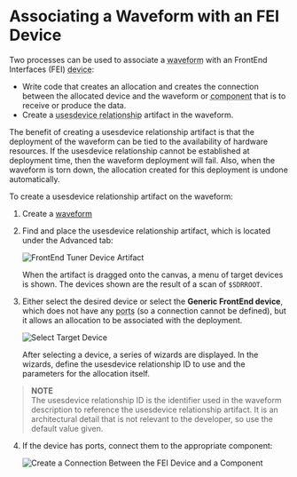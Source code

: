 # Associating a Waveform with an FEI Device

Two processes can be used to associate a <abbr title="See Glossary.">waveform</abbr> with an FrontEnd Interfaces (FEI) <abbr title="See Glossary.">device</abbr>:

  - Write code that creates an allocation and creates the connection between the allocated device and the waveform or <abbr title="See Glossary.">component</abbr> that is to receive or produce the data.
  - Create a <abbr title="See Glossary.">usesdevice relationship</abbr> artifact in the waveform.

The benefit of creating a usesdevice relationship artifact is that the deployment of the waveform can be tied to the availability of hardware resources. If the usesdevice relationship cannot be established at deployment time, then the waveform deployment will fail. Also, when the waveform is torn down, the allocation created for this deployment is undone automatically.

To create a usesdevice relationship artifact on the waveform:

1.  Create a [waveform](../Waveforms/_index.html)

2.  Find and place the usesdevice relationship artifact, which is located under the Advanced tab:

    ![FrontEnd Tuner Device Artifact](img/Uses_Step_1.png)

    When the artifact is dragged onto the canvas, a menu of target devices is shown. The devices shown are the result of a scan of `$SDRROOT`.

3.  Either select the desired device or select the **Generic FrontEnd device**, which does not have any <abbr title="See Glossary.">ports</abbr> (so a connection cannot be defined), but it allows an allocation to be associated with the deployment.

    ![Select Target Device](img/Uses_Step_2.png)

    After selecting a device, a series of wizards are displayed. In the wizards, define the usesdevice relationship ID to use and the parameters for the allocation itself.

> **NOTE**  
> The usesdevice relationship ID is the identifier used in the waveform description to reference the usesdevice relationship artifact. It is an architectural detail that is not relevant to the developer, so use the default value given.

4.  If the device has ports, connect them to the appropriate component:

    ![Create a Connection Between the FEI Device and a Component](img/Uses_Step_3.png)

